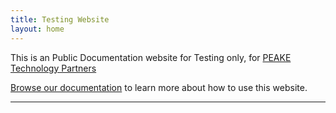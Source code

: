 ```yaml
---
title: Testing Website
layout: home
---
```


This is an Public Documentation website for Testing only, for [PEAKE Technology Partners]


[Browse our documentation][Repo Link] to learn more about how to use this website.


----

[^1]: [This is test bullet point #1](https://docs.github.com/en/pages/setting-up-a-github-pages-site-with-jekyll/creating-a-github-pages-site-with-jekyll#creating-your-site).
[^2]: [This is test bullet point #2](https://docs.github.com/en/pages/setting-up-a-github-pages-site-with-jekyll/creating-a-github-pages-site-with-jekyll#creating-your-site).
[^3]: [This is test bullet point #3](https://docs.github.com/en/pages/setting-up-a-github-pages-site-with-jekyll/creating-a-github-pages-site-with-jekyll#creating-your-site).

[PEAKE Technology Partners]: https:/peaketechnology.com
[Repo Link]: https://github.com/PEAKE-Technology-Partners/public-docs
